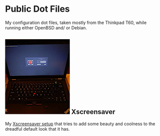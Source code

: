 # Public Dot Files

My configuration dot files, taken mostly from the Thinkpad T60, while running either OpenBSD and/ or Debian.

## ![Dot xscreensaver](Pics/DSCN0052.01.thumb.jpg) Xscreensaver
My [Xscreensaver setup](Pics/DSCN0052.00.jpg) that tries to add some beauty and coolness to the dreadful default look that it has.
